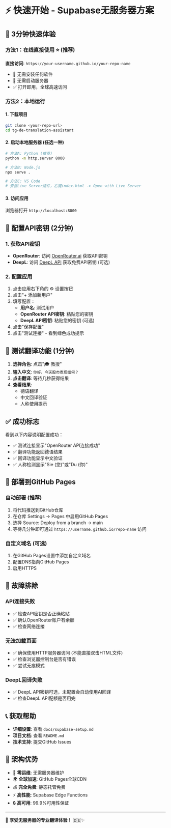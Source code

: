# ⚡ 快速开始 - Supabase无服务器方案

## 🎯 3分钟快速体验

### 方法1：在线直接使用 ⭐ (推荐)
**直接访问**: `https://your-username.github.io/your-repo-name`
- 🚫 无需安装任何软件
- 🚫 无需启动服务器  
- ✅ 打开即用，全球高速访问

### 方法2：本地运行

#### 1. 下载项目
```bash
git clone <your-repo-url>
cd tg-de-translation-assistant
```

#### 2. 启动本地服务器 (任选一种)
```bash
# 方法A: Python (推荐)
python -m http.server 8000

# 方法B: Node.js
npx serve .

# 方法C: VS Code
# 安装Live Server插件，右键index.html -> Open with Live Server
```

#### 3. 访问应用
浏览器打开 `http://localhost:8000`

## 🔑 配置API密钥 (2分钟)

### 1. 获取API密钥
- **OpenRouter**: 访问 [OpenRouter.ai](https://openrouter.ai) 获取API密钥
- **DeepL**: 访问 [DeepL API](https://www.deepl.com/pro-api) 获取免费API密钥 (可选)

### 2. 配置应用
1. 点击应用右下角的 ⚙️ 设置按钮
2. 点击"+ 添加新用户"
3. 填写配置：
   - **用户名**: 测试用户
   - **OpenRouter API密钥**: 粘贴您的密钥
   - **DeepL API密钥**: 粘贴您的密钥 (可选)
4. 点击"保存配置"
5. 点击"测试连接" - 看到绿色成功提示

## 🧪 测试翻译功能 (1分钟)

1. **选择角色**: 点击"🎓 教授"
2. **输入中文**: `你好，今天股市表现如何？`
3. **点击翻译**: 等待几秒获得结果
4. **查看结果**: 
   - 德语翻译
   - 中文回译验证
   - 人称使用提示

## ✅ 成功标志

看到以下内容说明配置成功：
- ✅ 测试连接显示"OpenRouter API连接成功"
- ✅ 翻译功能返回德语结果
- ✅ 回译功能显示中文验证
- ✅ 人称检测显示"Sie (您)"或"Du (你)"

## 🚀 部署到GitHub Pages

### 自动部署 (推荐)
1. 将代码推送到GitHub仓库
2. 在仓库 Settings → Pages 中启用GitHub Pages
3. 选择 Source: Deploy from a branch → main
4. 等待几分钟即可通过 `https://username.github.io/repo-name` 访问

### 自定义域名 (可选)
1. 在GitHub Pages设置中添加自定义域名
2. 配置DNS指向GitHub Pages
3. 启用HTTPS

## 🔧 故障排除

### API连接失败
- ✅ 检查API密钥是否正确粘贴
- ✅ 确认OpenRouter账户有余额
- ✅ 检查网络连接

### 无法加载页面
- ✅ 确保使用HTTP服务器访问 (不能直接双击HTML文件)
- ✅ 检查浏览器控制台是否有错误
- ✅ 尝试无痕模式

### DeepL回译失败
- ✅ DeepL API密钥可选，未配置会自动使用AI回译
- ✅ 检查DeepL API配额是否用完

## 📞 获取帮助

- **详细设置**: 查看 `docs/supabase-setup.md`
- **项目文档**: 查看 `README.md`  
- **技术支持**: 提交GitHub Issues

## 🎨 架构优势

- 🚀 **零运维**: 无需服务器维护
- 🌍 **全球加速**: GitHub Pages全球CDN
- 💰 **完全免费**: 静态托管免费
- ⚡ **高性能**: Supabase Edge Functions
- 🔒 **高可用**: 99.9%可用性保证

---

🎉 **享受无服务器的专业翻译体验！** 🇩🇪✨ 